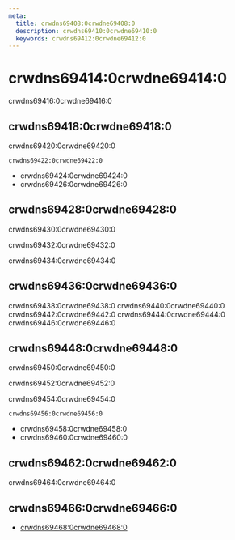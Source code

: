 ```yaml
---
meta:
  title: crwdns69408:0crwdne69408:0
  description: crwdns69410:0crwdne69410:0
  keywords: crwdns69412:0crwdne69412:0
---
```


# crwdns69414:0crwdne69414:0
crwdns69416:0crwdne69416:0

<entry-ad />

## crwdns69418:0crwdne69418:0
crwdns69420:0crwdne69420:0

`crwdns69422:0crwdne69422:0`
- crwdns69424:0crwdne69424:0
- crwdns69426:0crwdne69426:0


## crwdns69428:0crwdne69428:0
crwdns69430:0crwdne69430:0

  crwdns69432:0crwdne69432:0

  crwdns69434:0crwdne69434:0

## crwdns69436:0crwdne69436:0
crwdns69438:0crwdne69438:0
<alert type="success">crwdns69440:0crwdne69440:0</alert>
<alert type="info">crwdns69442:0crwdne69442:0</alert>
<alert type="warning">crwdns69444:0crwdne69444:0</alert>
<alert type="error">crwdns69446:0crwdne69446:0</alert>

## crwdns69448:0crwdne69448:0
crwdns69450:0crwdne69450:0

  crwdns69452:0crwdne69452:0

  crwdns69454:0crwdne69454:0

  `crwdns69456:0crwdne69456:0`
  - crwdns69458:0crwdne69458:0
  - crwdns69460:0crwdne69460:0

## crwdns69462:0crwdne69462:0
crwdns69464:0crwdne69464:0

## crwdns69466:0crwdne69466:0
  - [crwdns69468:0crwdne69468:0]()

<backmatter />
